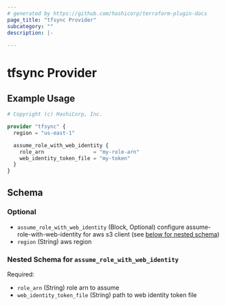 ```yaml
---
# generated by https://github.com/hashicorp/terraform-plugin-docs
page_title: "tfsync Provider"
subcategory: ""
description: |-
  
---
```


# tfsync Provider



## Example Usage

```terraform
# Copyright (c) HashiCorp, Inc.

provider "tfsync" {
  region = "us-east-1"

  assume_role_with_web_identity {
    role_arn                = "my-role-arn"
    web_identity_token_file = "my-token"
  }
}
```

<!-- schema generated by tfplugindocs -->
## Schema

### Optional

- `assume_role_with_web_identity` (Block, Optional) configure assume-role-with-web-identity for aws s3 client (see [below for nested schema](#nestedblock--assume_role_with_web_identity))
- `region` (String) aws region

<a id="nestedblock--assume_role_with_web_identity"></a>
### Nested Schema for `assume_role_with_web_identity`

Required:

- `role_arn` (String) role arn to assume
- `web_identity_token_file` (String) path to web identity token file
